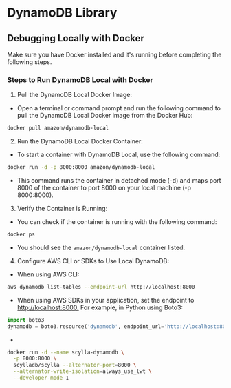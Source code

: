 # DynamoDB Library



## Debugging Locally with Docker

Make sure you have Docker installed and it's running before completing the following steps.

### Steps to Run DynamoDB Local with Docker
1. Pull the DynamoDB Local Docker Image:

- Open a terminal or command prompt and run the following command to pull the DynamoDB Local Docker image from the Docker Hub:


```sh
docker pull amazon/dynamodb-local
```

2. Run the DynamoDB Local Docker Container:

- To start a container with DynamoDB Local, use the following command:


```sh
docker run -d -p 8000:8000 amazon/dynamodb-local
```


- This command runs the container in detached mode (-d) and maps port 8000 of the container to port 8000 on your local machine (-p 8000:8000).

3. Verify the Container is Running:

- You can check if the container is running with the following command:

```sh
docker ps
```

- You should see the `amazon/dynamodb-local` container listed.

4. Configure AWS CLI or SDKs to Use Local DynamoDB:

- When using AWS CLI:

```sh
aws dynamodb list-tables --endpoint-url http://localhost:8000
```

- When using AWS SDKs in your application, set the endpoint to <http://localhost:8000.> For example, in Python using Boto3:


```python
import boto3
dynamodb = boto3.resource('dynamodb', endpoint_url='http://localhost:8000')
```
- 



```sh
docker run -d --name scylla-dynamodb \
  -p 8000:8000 \
  scylladb/scylla --alternator-port=8000 \
  --alternator-write-isolation=always_use_lwt \
  --developer-mode 1


```